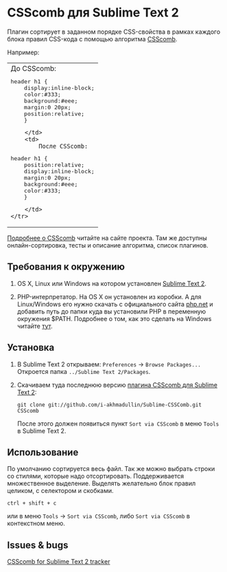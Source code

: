# CSScomb для Sublime Text 2

Плагин сортирует в заданном порядке CSS-свойства в рамках каждого блока правил
CSS-кода с помощью алгоритма [CSScomb](http://csscomb.ru).

Например:

<table>
    <tr>
        <td>
            До CSScomb:

<pre>
header h1 {
    display:inline-block;
    color:#333;
    background:#eee;
    margin:0 20px;
    position:relative;
    }</pre>
        </td>
        <td>
            После CSScomb:

<pre>
header h1 {
    position:relative;
    display:inline-block;
    margin:0 20px;
    background:#eee;
    color:#333;
    }</pre>
        </td>
    </tr>
</table>

[Подробнее о CSScomb](http://csscomb.ru) читайте на сайте проекта. Там же
доступны онлайн-сортировка, тесты и описание алгоритма, список плагинов.


## Требования к окружению

1. OS X, Linux или Windows на котором установлен [Sublime Text 2](http://www.sublimetext.com/2).

2. PHP-интерпретатор. На OS X он установлен из коробки. А для Linux/Windows
   его нужно скачать с официального сайта [php.net](http://windows.php.net/download/)
   и добавить путь до папки куда вы установили PHP в переменную окружения $PATH.
   Подробнее о том, как это сделать на Windows читайте
   [тут](https://github.com/miripiruni/CSScomb/blob/master/src/plugins/csscomb.notepad_plus_plus/README.mkd).

## Установка

1. В Sublime Text 2 открываем: `Preferences` → `Browse Packages...` Откроется
   папка `../Sublime Text 2/Packages`.

2. Скачиваем туда последнюю версию [плагина CSScomb для Sublime Text 2](https://github.com/i-akhmadullin/Sublime-CSSComb):

   ```
   git clone git://github.com/i-akhmadullin/Sublime-CSSComb.git CSScomb
   ```

   После этого должен появиться пункт `Sort via CSScomb` в меню `Tools`
   в Sublime Text 2.


## Использование

По умолчанию сортируется весь файл. Так же можно выбрать строки со стилями,
которые надо отсортировать. Поддерживается множественное выделение. Выделять
желательно блок правил целиком, с селектором и скобками.

`ctrl + shift + c`

или в меню `Tools` → `Sort via CSScomb`, либо `Sort via CSScomb` в контекстном
меню.


## Issues & bugs

[CSScomb for Sublime Text 2 tracker](https://github.com/i-akhmadullin/Sublime-CSSComb/issues)
